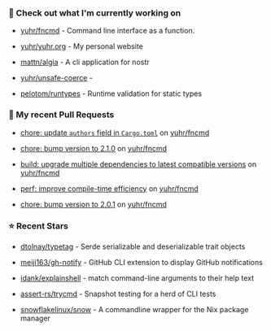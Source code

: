 ### 👷 Check out what I'm currently working on



- [yuhr/fncmd](https://github.com/yuhr/fncmd) - Command line interface as a function.

- [yuhr/yuhr.org](https://github.com/yuhr/yuhr.org) - My personal website

- [mattn/algia](https://github.com/mattn/algia) - A cli application for nostr

- [yuhr/unsafe-coerce](https://github.com/yuhr/unsafe-coerce) - 

- [pelotom/runtypes](https://github.com/pelotom/runtypes) - Runtime validation for static types

### 🔨 My recent Pull Requests



- [chore: update `authors` field in `Cargo.toml`](https://github.com/yuhr/fncmd/pull/55) on [yuhr/fncmd](https://github.com/yuhr/fncmd)

- [chore: bump version to 2.1.0](https://github.com/yuhr/fncmd/pull/54) on [yuhr/fncmd](https://github.com/yuhr/fncmd)

- [build: upgrade multiple dependencies to latest compatible versions](https://github.com/yuhr/fncmd/pull/53) on [yuhr/fncmd](https://github.com/yuhr/fncmd)

- [perf: improve compile-time efficiency](https://github.com/yuhr/fncmd/pull/52) on [yuhr/fncmd](https://github.com/yuhr/fncmd)

- [chore: bump version to 2.0.1](https://github.com/yuhr/fncmd/pull/51) on [yuhr/fncmd](https://github.com/yuhr/fncmd)

### ⭐ Recent Stars



- [dtolnay/typetag](https://github.com/dtolnay/typetag) - Serde serializable and deserializable trait objects

- [meiji163/gh-notify](https://github.com/meiji163/gh-notify) - GitHub CLI extension to display GitHub notifications

- [idank/explainshell](https://github.com/idank/explainshell) - match command-line arguments to their help text

- [assert-rs/trycmd](https://github.com/assert-rs/trycmd) - Snapshot testing for a herd of CLI tests

- [snowflakelinux/snow](https://github.com/snowflakelinux/snow) - A commandline wrapper for the Nix package manager